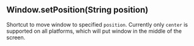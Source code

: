 ## Window.setPosition(String position)

Shortcut to move window to specified `position`. Currently only `center` is supported on all platforms, which will put window in the middle of the screen.